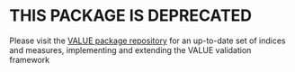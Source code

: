 THIS PACKAGE IS DEPRECATED
==========================

Please visit the [VALUE package repository](https://github.com/SantanderMetGroup/VALUE) for an up-to-date set of indices and measures, implementing and extending the VALUE validation framework  

<!--
The R.VALUE package
===================

The main objective of the [VALUE](http://www.value-cost.eu) COST action is the validation and integration of downscaling methods for climate change research. To this aim, a number of [indices and measures](http://www.value-cost.eu/reports) have been identified in order to validate different aspects regarding the performance of the downscaling methods. These indices have been implemented in R by the [VALUE cross-cutting group](http://www.value-cost.eu/cross-cutting) and are collected in this public package for further collaboration and extension with other initiatives, as well as research reproducibility.   

The package includes R functions used to read the observational datasets (and output downscaled predictions) in [VALUE data format](http://www.value-cost.eu/WG2/stationdataformat) as well as the auxiliary (and wrapper) functions used by the [VALUE validation portal](http://www.value-cost.eu/validationportal) to compute these indices. The data structures are integrated with other climate data access and analysis tools namely [loadeR](https://github.com/SantanderMetGroup/loadeR), for local and remote data access (for instance to the Santander MetGroup User Data Gateway, [UDG](http://www.meteo.unican.es/en/dataservices)) and [downscaleR](https://github.com/SantanderMetGroup/downscaleR), a R package for bias correction and statistical downscaling.

[climate4R.value](https://github.com/SantanderMetGroup/climate4R.value) provides a wrapper of this package for integration into the [climate4R framework](https://github.com/SantanderMetGroup/climate4R).

### Package installation

A direct method for installing the most recent stable release requires the package `devtools`. Within R, just type:

```r
devtools::install_github("SantanderMetGroup/R_VALUE")
```

Alternatively, you can download the sources from the [releases tab](https://github.com/SantanderMetGroup/R_VALUE/releases)

Once, installed, for a quick overview:

```r
library(R.VALUE)
help(package="R.VALUE")
```

